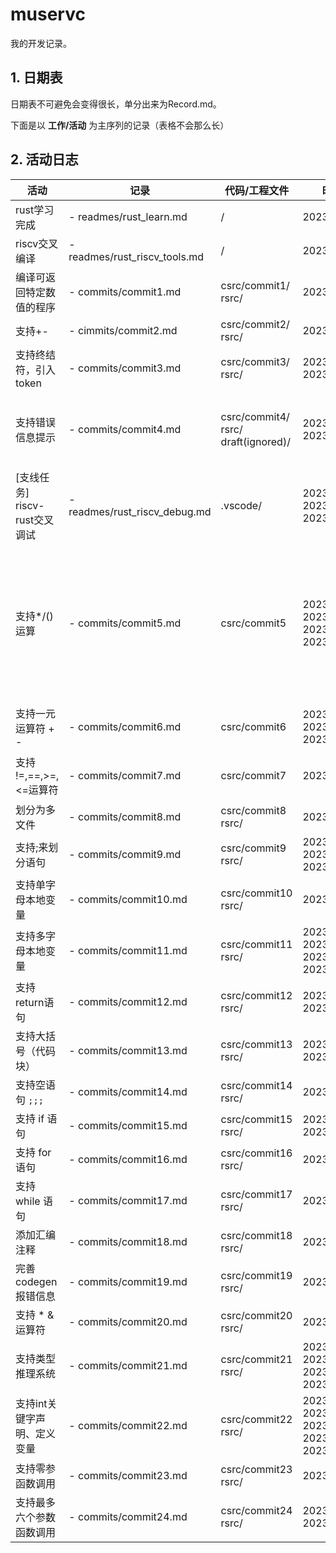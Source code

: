 # muservc

我的开发记录。

## 1. 日期表

日期表不可避免会变得很长，单分出来为Record.md。

下面是以 **工作/活动** 为主序列的记录（表格不会那么长）

## 2. 活动日志

| 活动                          | 记录                          | 代码/工程文件                                 | 时间                                                                       | 备注                                                                                                                                                                                                                                      |
| ----------------------------- | ----------------------------- | --------------------------------------------- | -------------------------------------------------------------------------- | ----------------------------------------------------------------------------------------------------------------------------------------------------------------------------------------------------------------------------------------- |
| rust学习完成                  | - readmes/rust_learn.md       | /                                             | 2023/04/16                                                                 | /                                                                                                                                                                                                                                         |
| riscv交叉编译                 | - readmes/rust_riscv_tools.md | /                                             | 2023/04/19                                                                 | /                                                                                                                                                                                                                                         |
| 编译可返回特定数值的程序      | - commits/commit1.md          | csrc/commit1/<br />rsrc/                      | 2023/04/19                                                                 | 这部分rs代码必然会被重写的<br />但还是记录一下吧                                                                                                                                                                                          |
| 支持+-                        | - cimmits/commit2.md          | csrc/commit2/<br />rsrc/                      | 2023/04/20                                                                 |                                                                                                                                                                                                                                           |
| 支持终结符，引入token         | - commits/commit3.md          | csrc/commit3/<br />rsrc/                      | 2023/04/20<br />2023/04/21                                                 | 要注意复习rust语法，不然有点费事                                                                                                                                                                                                          |
| 支持错误信息提示              | - commits/commit4.md          | csrc/commit4/<br />rsrc/<br />draft(ignored)/ | 2023/04/21<br />2023/04/22                                                 | 用git rebase整理了commit信息<br />每次功能或者小版本更新都以step来命名<br />保留了第一次commit:start muservc                                                                                                                              |
| [支线任务] riscv-rust交叉调试 | - readmes/rust_riscv_debug.md | .vscode/                                      | 2023/04/21<br />2023/04/22<br />2023/04/23                                 | 爽                                                                                                                                                                                                                                        |
| 支持*/()运算                  | - commits/commit5.md          | csrc/commit5                                  | 2023/04/23<br />2023/04/24<br />2023/04/25<br />2023/04/26                 | 要复习rust语法以及rust的高级用法<br />感觉知识储备不太够了<br />同时也不要太着急<br />-------------------------<br />尝试用test.sh跑算例<br />发现之前的tokenize实现有问题<br />--------------------------<br />debug成功，是一个逻辑问题 |
| 支持一元运算符 + -            | - commits/commit6.md          | csrc/commit6                                  | 2023/04/26<br />2023/04/27<br />2023/04/28                                 | 第一次碰到了rust的栈溢出问题<br />采取的解决方案是<br />采用更简洁可控的实现                                                                                                                                                              |
| 支持 !=,==,>=,<=运算符        | - commits/commit7.md         | csrc/commit7                                  | 2023/04/29                                                                 | 没有遇到大问题，<br />只是在词法和文法部分都需要调整                                                                                                                                                                                      |
| 划分为多文件                  | - commits/commit8.md          | csrc/commit8<br />rsrc/                       | 2023/04/30                                                                 | 一些面向对象想法                                                                                                                                                                                                                          |
| 支持;来划分语句               | - commits/commit9.md          | csrc/commit9<br />rsrc/                       | 2023/05/01<br />2023/05/04<br />2023/05/05                                 | 多看rust面向对象的成熟源码<br />后期可能要重构muservc                                                                                                                                                                                     |
| 支持单字母本地变量            | - commits/commit10.md         | csrc/commit10<br />rsrc/                      | 2023/05/05                                                                 | 个人感觉这部分挺好做，比较顺利<br />难点在于代码生成                                                                                                                                                                                      |
| 支持多字母本地变量            | - commits/commit11.md         | csrc/commit11<br />rsrc/                      | 2023/05/06<br />2023/05/07<br />2023/05/08<br />2023/05/10                 | 重点是代码架构的理解与重整<br />以及变量的栈管理。<br />（现在是）                                                                                                                                                                        |
| 支持return语句                | - commits/commit12.md         | csrc/commit12<br />rsrc/                      | 2023/05/10<br />2023/05/11                                                 |                                                                                                                                                                                                                                           |
| 支持大括号（代码块）          | - commits/commit13.md         | csrc/commit13<br />rsrc/                      | 2023/05/11<br />2023/05/12                                                 | 感觉自己的数据结构设计的很复杂<br />后面可能要花功夫来简化                                                                                                                                                                                |
| 支持空语句 `;;;`            | - commits/commit14.md         | csrc/commit14<br />rsrc/                      | 2023/05/12                                                                 | easy                                                                                                                                                                                                                                      |
| 支持 if 语句                  | - commits/commit15.md        | csrc/commit15<br />rsrc/                      | 2023/05/12<br />2023/05/13                                                 | easy                                                                                                                                                                                                                                      |
| 支持 for 语句                 | - commits/commit16.md         | csrc/commit16<br />rsrc/                      | 2023/05/13                                                                 | easy                                                                                                                                                                                                                                      |
| 支持 while 语句               | - commits/commit17.md         | csrc/commit17<br />rsrc/                      | 2023/05/13                                                                 | easy                                                                                                                                                                                                                                      |
| 添加汇编注释                  | - commits/commit18.md         | csrc/commit18<br />rsrc/                      | 2023/05/13                                                                 | easy                                                                                                                                                                                                                                      |
| 完善codegen报错信息           | - commits/commit19.md         | csrc/commit19<br />rsrc/                      | 2023/05/14                                                                 | 思考AST2IR                                                                                                                                                                                                                                |
| 支持 * & 运算符               | - commits/commit20.md         | csrc/commit20<br />rsrc/                      | 2023/05/14                                                                 | 思考AST2IR                                                                                                                                                                                                                                |
| 支持类型推理系统              | - commits/commit21.md         | csrc/commit21<br />rsrc/                      | 2023/05/15<br />2023/05/16<br />2023/05/17<br />2023/05/19                 |                                                                                                                                                                                                                                           |
| 支持int关键字声明、定义变量   | - commits/commit22.md         | csrc/commit22<br />rsrc/                      | 2023/05/21<br />2023/05/22<br />2023/05/23<br />2023/05/25<br />2023/05/26 | 这个阶段真的怀疑过自己的系统架构不够好<br />=======================<br />26号fix了一个bug                                                                                                                                                 |
| 支持零参函数调用              | - commits/commit23.md         | csrc/commit23<br />rsrc/                      | 2023/05/27                                                                 | easy                                                                                                                                                                                                                                      |
| 支持最多六个参数函数调用      | - commits/commit24.md         | csrc/commit24<br />rsrc/                      | 2023/05/28<br />2023/05/29                                                 | 有一种独特的体验，具体见commit24.md                                                                                                                                                                                                       |
